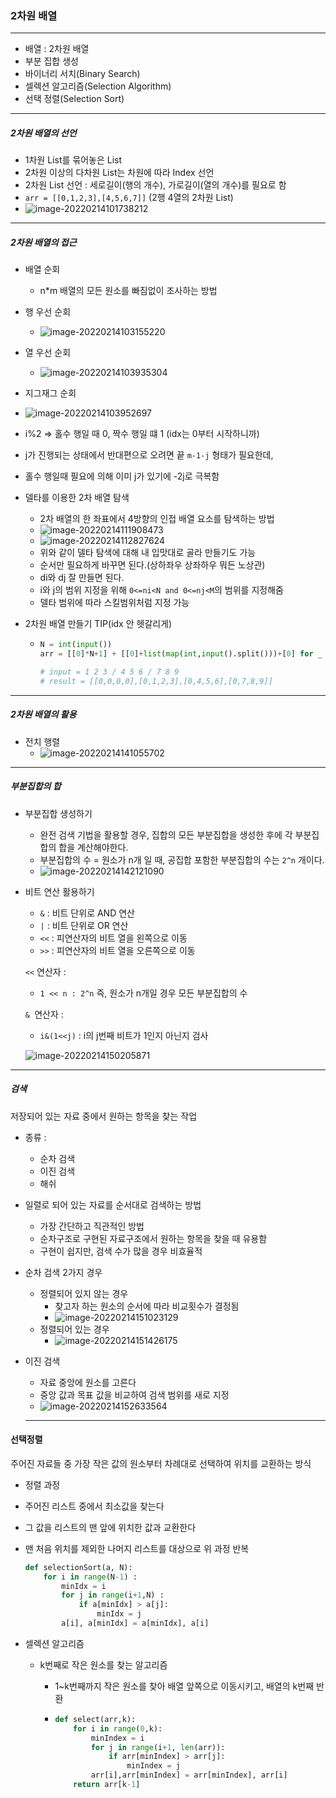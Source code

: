### 2차원 배열

---

* 배열 : 2차원 배열
* 부분 집합 생성
* 바이너리 서치(Binary Search)
* 셀렉션 알고리즘(Selection Algorithm)
* 선택 정렬(Selection Sort)

---

##### 2차원 배열의 선언

* 1차원 List를 묶어놓은 List
* 2차원 이상의 다차원 List는 차원에 따라 Index 선언
* 2차원 List 선언 : 세로길이(행의 개수), 가로길이(열의 개수)를 필요로 함
* `arr = [[0,1,2,3],[4,5,6,7]]` (2행 4열의 2차원 List)
* ![image-20220214101738212](README.assets/image-20220214101738212.png)

---

##### 2차원 배열의 접근

* 배열 순회
  * n*m 배열의 모든 원소를 빠짐없이 조사하는 방법
  
* 행 우선 순회
  * ![image-20220214103155220](README.assets/image-20220214103155220.png)

* 열 우선 순회
  * ![image-20220214103935304](README.assets/image-20220214103935304.png)

*  지그재그 순회

  * ![image-20220214103952697](README.assets/image-20220214103952697.png)

  * i%2 => 홀수 행일 때 0, 짝수 행일 떄 1 (idx는 0부터 시작하니까)
  * j가 진행되는 상태에서 반대편으로 오려면 끝 `m-1-j` 형태가 필요한데, 
  * 홀수 행일때 필요에 의해 이미 j가 있기에 -2j로 극복함

* 델타를 이용한 2차 배열 탐색

  * 2차 배열의 한 좌표에서 4방향의 인접 배열 요소를 탐색하는 방법
  * ![image-20220214111908473](README.assets/image-20220214111908473.png)
  * ![image-20220214112827624](README.assets/image-20220214112827624.png)
  * 위와 같이 델타 탐색에 대해 내 입맛대로 골라 만들기도 가능
  * 순서만 필요하게 바꾸면 된다.(상하좌우 상좌하우 뭐든 노상관)
  * di와 dj 잘 만들면 된다.
  * i와 j의 범위 지정을 위해 `0<=ni<N and 0<=nj<M`의 범위를 지정해줌
  * 델타 범위에 따라 스킬범위처럼 지정 가능

* 2차원 배열 만들기 TIP(idx 안 헷갈리게) 

  * ```python
    N = int(input())
    arr = [[0]*N+1] + [[0]+list(map(int,input().split()))+[0] for _ in range(N)]
    
    # input = 1 2 3 / 4 5 6 / 7 8 9
    # result = [[0,0,0,0],[0,1,2,3],[0,4,5,6],[0,7,8,9]]
    ```

---

##### 2차원 배열의 활용

* 전치 행렬
  * ![image-20220214141055702](README.assets/image-20220214141055702.png)

---

##### 부분집합의 합

* 부분집합 생성하기

  * 완전 검색 기법을 활용할 경우, 집합의 모든 부분집합을 생성한 후에 각 부분집합의 합을 계산해야한다.
  * 부분집합의 수 = 원소가 n개 일 때, 공집합 포함한 부분집합의 수는 `2^n` 개이다.
  * ![image-20220214142121090](README.assets/image-20220214142121090.png)

* 비트 연산 활용하기

  * `&` : 비트 단위로 AND 연산
  * ` | ` : 비트 단위로  OR 연산
  * `<<` : 피연산자의 비트 열을 왼쪽으로 이동
  * `>>` : 피연산자의 비트 열을 오른쪽으로 이동

  `<<` 연산자 :

  * `1 << n : 2^n` 즉, 원소가 n개일 경우 모든 부분집합의 수

  `& `연산자 :

  * `i&(1<<j)` : i의 j번째 비트가 1인지 아닌지 검사

  ![image-20220214150205871](README.assets/image-20220214150205871.png)

---

##### 검색

저장되어 있는 자료 중에서 원하는 항목을 찾는 작업

* 종류 :

  * 순차 검색
  * 이진 검색
  * 해쉬

  

* 일렬로 되어 있는 자료를 순서대로 검색하는 방법

  * 가장 간단하고 직관적인 방법
  * 순차구조로 구현된 자료구조에서 원하는 항목을 찾을 때 유용함
  * 구현이 쉽지만, 검색 수가 많을 경우 비효율적

  

* 순차 검색 2가지 경우

  * 정렬되어 있지 않는 경우
    * 찾고자 하는 원소의 순서에 따라 비교횟수가 결정됨
    * ![image-20220214151023129](README.assets/image-20220214151023129.png)
  * 정렬되어 있는 경우
    * ![image-20220214151426175](README.assets/image-20220214151426175.png)

  

* 이진 검색

  * 자료 중앙에 원소를 고른다
  * 중앙 값과 목표 값을 비교하여 검색 범위를 새로 지정
  * ![image-20220214152633564](README.assets/image-20220214152633564.png)

  ---

#### 선택정렬

주어진 자료들 중 가장 작은 값의 원소부터 차례대로 선택하여 위치를 교환하는 방식

*  정렬 과정

  * 주어진 리스트 중에서 최소값을 찾는다

  * 그 값을 리스트의 맨 앞에 위치한 값과 교환한다

  * 맨 처음 위치를 제외한 나머지 리스트를 대상으로 위 과정 반복

    ```python
    def selectionSort(a, N):
        for i in range(N-1) :
            minIdx = i
            for j in range(i+1,N) :
                if a[minIdx] > a[j]:
                    minIdx = j
            a[i], a[minIdx] = a[minIdx], a[i]
    ```

* 셀렉션 알고리즘

  * k번째로 작은 원소를 찾는 알고리즘

    * 1~k번째까지 작은 원소를 찾아 배열 앞쪽으로 이동시키고, 배열의 k번째 반환

    * ``` python
      def select(arr,k):
          for i in range(0,k):
              minIndex = i
              for j in range(i+1, len(arr)):
                  if arr[minIndex] > arr[j]:
                      minIndex = j
              arr[i],arr[minIndex] = arr[minIndex], arr[i]
          return arr[k-1]
      ```

      